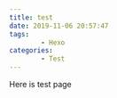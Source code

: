 ```yaml
---
title: test
date: 2019-11-06 20:57:47
tags:
        - Hexo
categories:
        - Test
---
```


Here is test page
